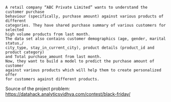     A retail company “ABC Private Limited” wants to understand the customer purchase 
    behaviour (specifically, purchase amount) against various products of different
    categories. They have shared purchase summary of various customers for selected 
    high volume products from last month.
    The data set also contains customer demographics (age, gender, marital status,/
    city_type, stay_in_current_city), product details (product_id and product category)
    and Total purchase_amount from last month.
    Now, they want to build a model to predict the purchase amount of customer 
    against various products which will help them to create personalized offer 
    for customers against different products.
	
Source of the project problem: https://datahack.analyticsvidhya.com/contest/black-friday/